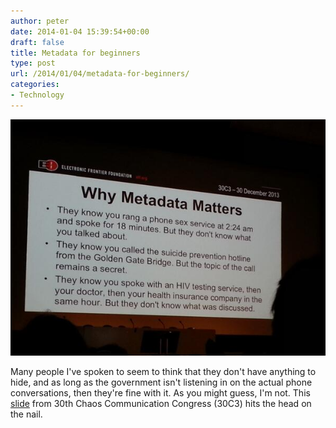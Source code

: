 ```yaml
---
author: peter
date: 2014-01-04 15:39:54+00:00
draft: false
title: Metadata for beginners
type: post
url: /2014/01/04/metadata-for-beginners/
categories:
- Technology
---
```


![metadataForBeginners](metadataForBeginners.jpg)

Many people I've spoken to seem to think that they don't have anything to hide, and as long as the government isn't listening in on the actual phone conversations, then they're fine with it. As you might guess, I'm not. This [slide](https://twitter.com/pinkflawd/status/417649515131596801/photo/1) from 30th Chaos Communication Congress (30C3) hits the head on the nail.
